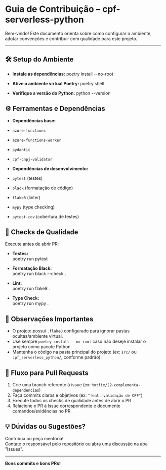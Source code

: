 # Guia de Contribuição – cpf-serverless-python

Bem-vindo! Este documento orienta sobre como configurar o ambiente, adotar convenções e contribuir com qualidade para este projeto.

---

## 🛠️ Setup do Ambiente

- **Instale as dependências:**
poetry install --no-root


- **Ative o ambiente virtual Poetry:**
poetry shell


- **Verifique a versão do Python:**
python --version



## ⚙️ Ferramentas e Dependências

- **Dependências base:**  
- `azure-functions`
- `azure-functions-worker`
- `pydantic`
- `cpf-cnpj-validator`

- **Dependências de desenvolvimento:**  
- `pytest` (testes)
- `black` (formatação de código)
- `flake8` (linter)
- `mypy` (type checking)
- `pytest-cov` (cobertura de testes)

## 📝 Checks de Qualidade

Execute antes de abrir PR:

- **Testes:**  
poetry run pytest


- **Formatação Black:**  
poetry run black --check .


- **Lint:**  
poetry run flake8 .


- **Type Check:**  
poetry run mypy .



## 🧹 Observações Importantes

- O projeto possui `.flake8` configurado para ignorar pastas ocultas/ambiente virtual.
- Use sempre `poetry install --no-root` caso não deseje instalar o projeto como pacote Python.
- Mantenha o código na pasta principal do projeto (ex: `src/` ou `cpf_serverless_python/`, conforme padrão).

## 🚀 Fluxo para Pull Requests

1. Crie uma branch referente à issue (ex: `hotfix/22-complementa-dependencias`)
2. Faça commits claros e objetivos (ex: `"feat: validação de CPF"`)
3. Execute todos os checks de qualidade antes de abrir o PR
4. Relacione o PR à Issue correspondente e documente comandos/evidências no PR

## 💡 Dúvidas ou Sugestões?

Contribua ou peça mentoria!  
Contate o responsável pelo repositório ou abra uma discussão na aba "Issues".

---

**Bons commits e bons PRs!**